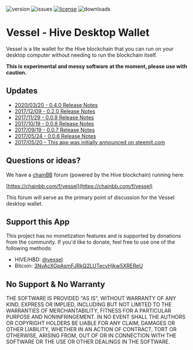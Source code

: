 ![version](https://img.shields.io/github/release/aaroncox/vessel/all.svg)
![issues](https://img.shields.io/github/issues/aaroncox/vessel.svg)
[![license](https://img.shields.io/badge/license-MIT-blue.svg)](https://raw.githubusercontent.com/aaroncox/vessel/master/LICENSE)
![downloads](https://img.shields.io/github/downloads/aaroncox/vessel/total.svg)

# Vessel - Hive Desktop Wallet

Vessel is a lite wallet for the Hive blockchain that you can run on your desktop computer without needing to run the blockchain itself.

**This is experimental and messy software at the moment, please use with caution.**

## Updates

- [2020/03/20 - 0.4.0 Release Notes](https://hive.blog/hive-139531/@netuoso/vessel-v0-4-0-into-the-hive)
- [2017/12/09 - 0.2.0 Release Notes](https://hive.blog/vessel/@jesta/vessel-0-2-0-interact-with-steem-securely-from-any-website)
- [2017/11/29 - 0.0.9 Release Notes](https://hive.blog/vessel/@jesta/vessel-009-witness-voting-improved-delegation-controls-auths-and-customjson-ops)
- [2017/10/19 - 0.0.8 Release Notes](https://hive.blog/steem-project/@jesta/vessel-008-configurable-steem-node-new-default-node)
- [2017/09/19 - 0.0.7 Release Notes](https://hive.blog/steem-project/@jesta/vessel-007-account-creation-encrypted-memos-bittrex)
- [2017/05/24 - 0.0.6 Release Notes](https://hive.blog/steem-project/@jesta/vessel-006-steem-power-delegation)
- [2017/05/20 - This app was initially announced on steemit.com](https://hive.blog/steem-project/@jesta/vessel-pre-release-looking-for-feedback)

## Questions or ideas?

We have a [chainBB](https://chainbb.com) forum (powered by the Hive blockchain) running here:

[https://chainbb.com/f/vessel](https://chainbb.com/f/vessel)

This forum will serve as the primary point of discussion for the Vessel desktop wallet.

## Support this App

This project has no monetization features and is supported by donations from the community. If you'd like to donate, feel free to use one of the following methods:

- HIVE/HBD: [@vessel](https://hive.blog/@vessel)
- Bitcoin: [3NvAcXGpAsmFJRkQ2LUTecvHjkw5XREReU](https://blockchain.info/address/3NvAcXGpAsmFJRkQ2LUTecvHjkw5XREReU)

## No Support & No Warranty

THE SOFTWARE IS PROVIDED "AS IS", WITHOUT WARRANTY OF ANY KIND, EXPRESS OR
IMPLIED, INCLUDING BUT NOT LIMITED TO THE WARRANTIES OF MERCHANTABILITY,
FITNESS FOR A PARTICULAR PURPOSE AND NONINFRINGEMENT. IN NO EVENT SHALL THE
AUTHORS OR COPYRIGHT HOLDERS BE LIABLE FOR ANY CLAIM, DAMAGES OR OTHER
LIABILITY, WHETHER IN AN ACTION OF CONTRACT, TORT OR OTHERWISE, ARISING
FROM, OUT OF OR IN CONNECTION WITH THE SOFTWARE OR THE USE OR OTHER DEALINGS
IN THE SOFTWARE.

